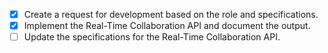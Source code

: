 - [x] Create a request for development based on the role and specifications.
- [x] Implement the Real-Time Collaboration API and document the output.
- [ ] Update the specifications for the Real-Time Collaboration API.
